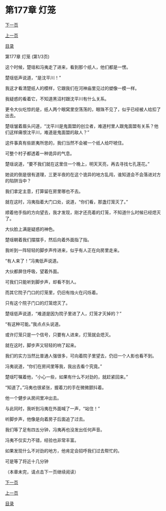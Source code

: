 <h1>第177章   灯笼</h1>
            <div><p><a href="./0529_%E7%AC%AC177%E7%AB%A0_%E7%81%AF%E7%AC%BC.md">下一页</a></p><p><a href="./0527_%E7%AC%AC176%E7%AB%A0_%E7%BA%B8%E4%BA%BA.md">上一页</a></p><p><a href="../">目录</a></p></div>
            <div><p>第177章   灯笼 (第1/3页)</p><p>这个时候，楚瑶和冯夷走了进来，看到那个纸人，他们都是一愣。</p><p>楚瑶低声说道，“是沈平川！”</p><p>我这才看清楚纸人的模样，它跟我们在河神庙里见过的塑像一模一样。</p><p>我疑惑的看着它，不知道黑沼村跟沈平川有什么关系。</p><p>更令大伙吃惊的是，纸人两个眼窝里空荡荡的，眼珠不见了，似乎已经被人给扣了出去。</p><p>楚瑶皱着眉头问道，“沈平川是鬼面盟的创立者，难道村里人跟鬼面盟有关系？他们这样痛恨沈平川，难道是鬼面盟的敌人？”</p><p>这件事真有些匪夷所思的，我们当然不会被一个纸人给吓唬住。</p><p>可整个村子都透着一种诡异的气息。</p><p>楚瑶说道，“要不我们就在这里住一个晚上，明天天亮，再去寻找七孔莲花。”</p><p>她说的倒是很有道理，三更半夜的在这个诡异的地方乱闯，谁知道会不会落进对方的陷阱当中？</p><p>我们拿定主意，打算留在房里哪也不去。</p><p>就在这时，冯夷指着大门口处，说道，“你们看，那盏灯笼灭了。”</p><p>顺着他手指的方向望去，我才发现，刚才还亮着的灯笼，不知道什么时候已经熄灭了。</p><p>大伙脸上满是疑惑的神色。</p><p>楚瑶朝着我们摆摆手，然后向着外面指了指。</p><p>我听到一阵轻轻的脚步声传进来，似乎有人正在向房里走来。</p><p>“有人来了！”冯夷低声说道。</p><p>大伙都屏住呼吸，望着外面。</p><p>可我们只能听到脚步声，却看不到人。</p><p>而其它院子门口的灯笼里，仍旧有烛火在闪烁着。</p><p>只有这个院子门口的灯笼熄灭了。</p><p>楚瑶低声说道，“难道是因为院子里进了人，灯笼才灭掉的？”</p><p>“有这种可能。”我点点头说道。</p><p>或许灯笼只是一个信号，只要有人进来，灯笼就会熄灭。</p><p>就在这时，脚步声又轻轻的响了起来。</p><p>我们的实力当然比普通人强很多，可向着院子里望去，仍旧一个人影也看不到。</p><p>冯夷说道，“你们在房间里等我，我出去看个究竟。”</p><p>楚瑶叮嘱着他，“小心一些，如果有什么不对劲的，就赶紧回来。”</p><p>“知道了。”冯夷也很紧张，握着刀的手在微微颤抖着。</p><p>他一个健步从房间里冲出去。</p><p>与此同时，我听到冯夷在外面喊了一声，“站住！”</p><p>听脚步声，他像是向着房子后面追了过去。</p><p>我们等了足有四五分钟，冯夷再也没发出任何声音。</p><p>冯夷不仅实力不错，经验也非常丰富。</p><p>如果发现什么不对劲的地方，他肯定会招呼我们过去帮忙的。</p><p>可是等了将近十几分钟</p><p>（本章未完，请点击下一页继续阅读）</p></div>
            <div><p><a href="./0529_%E7%AC%AC177%E7%AB%A0_%E7%81%AF%E7%AC%BC.md">下一页</a></p><p><a href="./0527_%E7%AC%AC176%E7%AB%A0_%E7%BA%B8%E4%BA%BA.md">上一页</a></p><p><a href="../">目录</a></p></div>